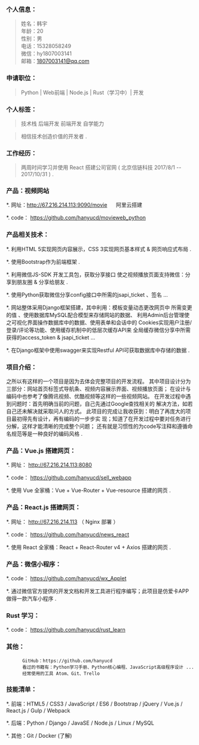  ### 个人信息：

> 姓名：韩宇       
> 年龄：20       
> 性别：男  
> 电话：15328058249           
> 微信：hy1807003141  
> 邮箱：1807003141@qq.com  

### 申请职位：

> Python | Web前端 | Node.js | Rust（学习中）| 开发

### 个人标签：

>  技术栈   后端开发   前端开发   自学能力  

> 相信技术创造价值的开发者 .

### 工作经历：

> 两周时间学习并使用 React 搭建公司官网 ( 北京信链科技 2017/8/1 -- 2017/10/31 ) .

### 产品：视频网站

   *. 网址：http://67.216.214.113:9090/movie &nbsp;&nbsp;&nbsp;&nbsp; 阿里云搭建

   *. code：
   			https://github.com/hanyucd/movieweb_python

### 产品相关技术：

   *. 利用HTML 5实现网页内容展示，CSS 3实现网页基本样式 & 网页响应式布局 .

   *. 使用Bootstrap作为前端框架 .

   *. 利用微信JS-SDK 开发工具包，获取分享接口
      使之视频播放页面支持微信：分享到朋友圈 & 分享给朋友 .

   *. 使用Python获取微信分享config接口中所需的jsapi_ticket 、签名 ...

   *. 网站整体采用Django框架搭建，其中利用：模板变量动态更改网页中
      所需变更的值 、使用数据库MySQL配合模型来存储网站的数据、
      利用Admin后台管理使之可视化界面操作数据库中的数据、使用表单和会话中的
      Cookies实现用户注册/登录/评论等功能、使用缓存机制中的低层次缓存API来
      全局缓存微信分享中所需获得的access_token & jsapi_ticket ...

   *. 在Django框架中使用swagger来实现Restful API可获取数据库中存储的数据 .

### 项目介绍：

   之所以有这样的一个项目是因为去体会完整项目的开发流程。
   其中项目设计分为三部分：网站首页标签式导航条、视频内容展示界面、视频播放页面；
   在设计与编码中也参考了像腾讯视频、优酷视频等这样的一些视频网站。
   在开发过程中遇到问题时：首先明确当前的问题，自己先通过Google查找相关的
   解决方法，如若自己还未解决就采取问人的方式。
   此项目的完成让我收获到：明白了再庞大的项目最初得先有设计，再有编码的一步步实
   现；知道了在开发过程中要对任务进行分解，这样才能清晰的完成整个问题；
   还有就是习惯性的为code写注释和遵循命名规范等是一种良好的编码风格 .

### 产品：Vue.js 搭建网页：

   *. 网址： http://67.216.214.113:8080

   *. code：
 		   https://github.com/hanyucd/sell_webapp

   *. 使用 Vue 全家桶：Vue + Vue-Router + Vue-resource 搭建的网页 .


### 产品：React.js 搭建网页：

   *. 网址： http://67.216.214.113   （ Nginx 部署 ）

   *. code：
		   https://github.com/hanyucd/news_react

   *. 使用 React 全家桶：React + React-Router v4 + Axios 搭建的网页 .


### 产品：微信小程序：

*. code：
     https://github.com/hanyucd/wx_Applet

*. 通过微信官方提供的开发文档和开发工具进行程序编写；此项目是仿爱卡APP
  做得一款汽车小程序 .

### Rust 学习：

*. code：
     https://github.com/hanyucd/rust_learn

### 其他：

          GitHub：https://github.com/hanyucd  
          看过的书籍有：Python学习手册、Python核心编程、JavaScript高级程序设计 ...
          经常使用的工具 Atom、Git、Trello  

### 技能清单：

*. 前端：HTML5 / CSS3 / JavaScript / ES6 / Bootstrap / jQuery / Vue.js / React.js / Gulp / Webpack

*. 后端：Python / Django / JavaSE / Node.js / Linux / MySQL

*. 其他：Git / Docker (了解)
